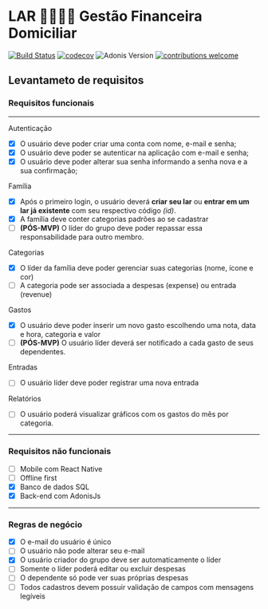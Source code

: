 # LAR 👨‍👩‍👧‍👦 Gestão Financeira Domiciliar

[![Build Status](https://api.travis-ci.org/mateus4k/lar-backend.svg?branch=master)](https://travis-ci.org/mateus4k/lar-backend)
[![codecov](https://codecov.io/gh/mateus4k/lar-backend/branch/master/graph/badge.svg)](https://codecov.io/gh/mateus4k/lar-backend)
![Adonis Version](https://img.shields.io/badge/AdonisJs-v4.1-blueviolet)
[![contributions welcome](https://img.shields.io/badge/contributions-welcome-brightgreen.svg?style=flat)](https://github.com/mateus4k/lar-backend/issues)

## Levantameto de requisitos

### Requisitos funcionais

---
Autenticação
- [x] O usuário deve poder criar uma conta com nome, e-mail e senha;
- [x] O usuário deve poder se autenticar na aplicação com e-mail e senha;
- [x] O usuário deve poder alterar sua senha informando a senha nova e a sua confirmação;

Família
- [x] Após o primeiro login, o usuário deverá **criar seu lar** ou **entrar em um lar já existente** com seu respectivo código *(id)*.
- [x] A família deve conter categorias padrões ao se cadastrar
- [ ] **(PÓS-MVP)** O líder do grupo deve poder repassar essa responsabilidade para outro membro.

Categorias
- [x] O líder da família deve poder gerenciar suas categorias (nome, ícone e cor)
- [ ] A categoria pode ser associada a despesas (expense) ou entrada (revenue)

Gastos
- [x] O usuário deve poder inserir um novo gasto escolhendo uma nota, data e hora, categoria e valor
- [ ] **(PÓS-MVP)** O usuário líder deverá ser notificado a cada gasto de seus dependentes.

Entradas
- [ ] O usuário líder deve poder registrar uma nova entrada

Relatórios
- [ ] O usuário poderá visualizar gráficos com os gastos do mês por categoria.

---

### Requisitos não funcionais

- [ ] Mobile com React Native
- [ ] Offline first
- [x] Banco de dados SQL
- [x] Back-end com AdonisJs

---

### Regras de negócio

- [x] O e-mail do usuário é único
- [ ] O usuário não pode alterar seu e-mail
- [x] O usuário criador do grupo deve ser automaticamente o líder
- [ ] Somente o líder poderá editar ou excluir despesas
- [ ] O dependente só pode ver suas próprias despesas
- [ ] Todos cadastros devem possuir validação de campos com mensagens legíveis
